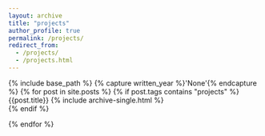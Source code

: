 ```yaml
---
layout: archive
title: "projects"
author_profile: true
permalink: /projects/
redirect_from: 
  - /projects/
  - /projects.html
---
```

{% include base_path %}
{% capture written_year %}'None'{% endcapture %}
{% for post in site.posts %}
    {% if post.tags contains "projects" %}
         {{post.title}} 
         {% include archive-single.html %}           
    {% endif %}
  
{% endfor %}


